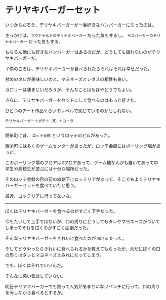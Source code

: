 # テリヤキバーガーセット

いつからだろう、テリヤキバーガーが一番好きなハンバーガーになったのは。

きっかけは、`マクドナルドのテリヤキバーガー` だった気もするし、 `モスバーガーのテリヤキバーガー` だった気もする。

もちろん他にも好きなハンバーガーはあるのだが、どうしても譲れないのがテリヤキバーガーだ。

子供のころは、テリヤキバーガーが食べられたらそれはそれは幸せだった。

甘めのタレが美味しいのと、マヨネーズとレタスの相性も良い。

カロリーは凄まじいだろうが、そんなことはもはやどうでもよい。

さらに、テリヤキバーガーをセットにして食べるのはもっと好きだ。

ひとつのアート作品ぐらいのレベルで感じているのかもしれない。

```
テリヤキバーガー＋ポテト（M）＋コーラ
```

---

錦糸町に昔、 `ロッテ会館` というロッテのビルがあった。

錦糸町には多くのゲームセンターがあったが、ロッテ会館にはボーリング場があった。

このボーリング場のフロアは2フロアあって、ゲーム機なんかも置いてあって中学生や高校生が遊ぶには十分な場所だった。

そのロッテ会館の目の前の線路下にロッテリアがあって、そこでもよくテリヤキバーガーセットを食べていたと思う。

最近、ロッテリアに行ってないな。

---

ぼくはテリヤキバーガーを食べるのがすごく下手だった。

今もたいして上手ではないが、口の周りにどうしてもタレやマヨネーズがついてしまってそれを拭くのがすごく面倒だった。

そんなテリヤキバーガーをきれいに食べたのが `嫁さん` だった。

そしてどうやったらきれいに食べられるかを教えてもらったが、未だにぼくの口の周りはタレとマヨネーズまみれになってしまう。

でも、ぼくはそれでいいんだ。

そんなに悪い気はしていない。

明日テリヤキバーガーでも買って人気があまりいないベンチに行って、口の周りを汚しながら食べるとするか。
